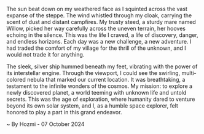 
The sun beat down on my weathered face as I squinted across the vast expanse of the steppe. The wind whistled through my cloak, carrying the scent of dust and distant campfires. My trusty steed, a sturdy mare named Willow, picked her way carefully across the uneven terrain, her hooves echoing in the silence. This was the life I craved, a life of discovery, danger, and endless horizons. Each day was a new challenge, a new adventure. I had traded the comfort of my village for the thrill of the unknown, and I would not trade it for anything.

The sleek, silver ship hummed beneath my feet, vibrating with the power of its interstellar engine. Through the viewport, I could see the swirling, multi-colored nebula that marked our current location. It was breathtaking, a testament to the infinite wonders of the cosmos. My mission: to explore a newly discovered planet, a world teeming with unknown life and untold secrets.  This was the age of exploration, where humanity dared to venture beyond its own solar system, and I, as a humble space explorer, felt honored to play a part in this grand endeavor. 

~ By Hozmi - 07 October 2024
